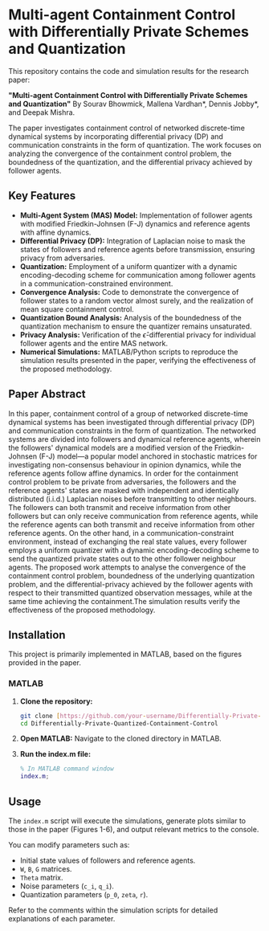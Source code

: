 # Multi-agent Containment Control with Differentially Private Schemes and Quantization

This repository contains the code and simulation results for the research paper:

**"Multi-agent Containment Control with Differentially Private Schemes and Quantization"**
By Sourav Bhowmick, Mallena Vardhan*, Dennis Jobby*, and Deepak Mishra.

The paper investigates containment control of networked discrete-time dynamical systems by incorporating differential privacy (DP) and communication constraints in the form of quantization. The work focuses on analyzing the convergence of the containment control problem, the boundedness of the quantization, and the differential privacy achieved by follower agents.

## Key Features

* **Multi-Agent System (MAS) Model:** Implementation of follower agents with modified Friedkin-Johnsen (F-J) dynamics and reference agents with affine dynamics.
* **Differential Privacy (DP):** Integration of Laplacian noise to mask the states of followers and reference agents before transmission, ensuring privacy from adversaries.
* **Quantization:** Employment of a uniform quantizer with a dynamic encoding-decoding scheme for communication among follower agents in a communication-constrained environment.
* **Convergence Analysis:** Code to demonstrate the convergence of follower states to a random vector almost surely, and the realization of mean square containment control.
* **Quantization Bound Analysis:** Analysis of the boundedness of the quantization mechanism to ensure the quantizer remains unsaturated.
* **Privacy Analysis:** Verification of the $\hat{\epsilon}$-differential privacy for individual follower agents and the entire MAS network.
* **Numerical Simulations:** MATLAB/Python scripts to reproduce the simulation results presented in the paper, verifying the effectiveness of the proposed methodology.

## Paper Abstract

In this paper, containment control of a group of networked discrete-time dynamical systems has been investigated through differential privacy (DP) and communication constraints in the form of quantization. The networked systems are divided into followers and dynamical reference agents, wherein the followers' dynamical models are a modified version of the Friedkin-Johnsen (F-J) model—a popular model anchored in stochastic matrices for investigating non-consensus behaviour in opinion dynamics, while the reference agents follow affine dynamics. In order for the containment control problem to be private from adversaries, the followers and the reference agents' states are masked with independent and identically distributed (i.i.d.) Laplacian noises before transmitting to other neighbours. The followers can both transmit and receive information from other followers but can only receive communication from reference agents, while the reference agents can both transmit and receive information from other reference agents. On the other hand, in a communication-constraint environment, instead of exchanging the real state values, every follower employs a uniform quantizer with a dynamic encoding-decoding scheme to send the quantized private states out to the other follower neighbour agents. The proposed work attempts to analyse the convergence of the containment control problem, boundedness of the underlying quantization problem, and the differential-privacy achieved by the follower agents with respect to their transmitted quantized observation messages, while at the same time achieving the containment.The simulation results verify the effectiveness of the proposed methodology.

## Installation

This project is primarily implemented in MATLAB, based on the figures provided in the paper.

### MATLAB

1.  **Clone the repository:**
    ```bash
    git clone [https://github.com/your-username/Differentially-Private-Quantized-Containment-Control.git](https://github.com/your-username/Differentially-Private-Quantized-Containment-Control.git)
    cd Differentially-Private-Quantized-Containment-Control
    ```
2.  **Open MATLAB:** Navigate to the cloned directory in MATLAB.
3.  **Run the index.m file:**

    ```matlab
    % In MATLAB command window
    index.m;
    ```

## Usage

The `index.m` script will execute the simulations, generate plots similar to those in the paper (Figures 1-6), and output relevant metrics to the console.

You can modify parameters such as:
* Initial state values of followers and reference agents.
* `W`, `B`, `G` matrices.
* `Theta` matrix.
* Noise parameters (`c_i`, `q_i`).
* Quantization parameters (`p_0`, `zeta`, `r`).

Refer to the comments within the simulation scripts for detailed explanations of each parameter.

